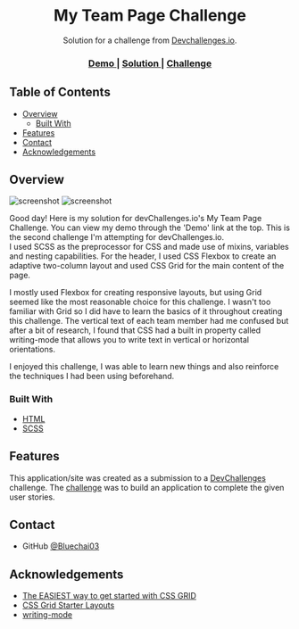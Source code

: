 <!-- Please update value in the {}  -->

<h1 align="center">My Team Page Challenge</h1>

<div align="center">
   Solution for a challenge from  <a href="http://devchallenges.io" target="_blank">Devchallenges.io</a>.
</div>

<div align="center">
  <h3>
    <a href="https://bluechai03.github.io/404-not-found-challenge/">
      Demo
    </a>
    <span> | </span>
    <a href="https://github.com/Bluechai03/my-team-page-challenge">
      Solution
    </a>
    <span> | </span>
    <a href="https://devchallenges.io/challenges/hhmesazsqgKXrTkYkt0U">
      Challenge
    </a>
  </h3>
</div>

<!-- TABLE OF CONTENTS -->

## Table of Contents

- [Overview](#overview)
  - [Built With](#built-with)
- [Features](#features)
- [Contact](#contact)
- [Acknowledgements](#acknowledgements)

<!-- OVERVIEW -->

## Overview

![screenshot](https://i.imgur.com/25dRWNJ.png)
![screenshot](https://i.imgur.com/8cMWMso.png)

Good day! Here is my solution for devChallenges.io's My Team Page Challenge. You can view my demo through the 'Demo' link at the top. This is the second challenge I'm attempting for devChallenges.io.  
I used SCSS as the preprocessor for CSS and made use of mixins, variables and nesting capabilities. For the header, I used CSS Flexbox to create an adaptive two-column layout and used CSS Grid for the main content of the page.

I mostly used Flexbox for creating responsive layouts, but using Grid seemed like the most reasonable choice for this challenge. I wasn't too familiar with Grid so I did have to learn the basics of it throughout creating this challenge. The vertical text of each team member had me confused but after a bit of research, I found that CSS had a built in property called writing-mode that allows you to write text in vertical or horizontal orientations.

I enjoyed this challenge, I was able to learn new things and also reinforce the techniques I had been using beforehand.

### Built With

<!-- This section should list any major frameworks that you built your project using. Here are a few examples.-->

- [HTML](https://en.wikipedia.org/wiki/HTML)
- [SCSS](https://sass-lang.com/)

## Features

<!-- List the features of your application or follow the template. Don't share the figma file here :) -->

This application/site was created as a submission to a [DevChallenges](https://devchallenges.io/challenges) challenge. The [challenge](https://devchallenges.io/challenges/hhmesazsqgKXrTkYkt0U) was to build an application to complete the given user stories.

## Contact

- GitHub [@Bluechai03](https://github.com/Bluechai03)

<!-- ACKNOWLEDGEMENTS -->

## Acknowledgements

- [The EASIEST way to get started with CSS GRID](https://www.youtube.com/watch?v=_lEkD8IGkwo)
- [CSS Grid Starter Layouts](https://css-tricks.com/snippets/css/css-grid-starter-layouts/)
- [writing-mode](https://css-tricks.com/almanac/properties/w/writing-mode/)

